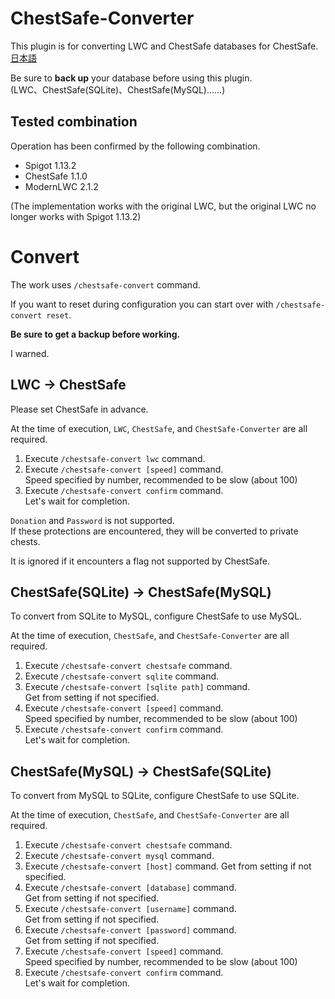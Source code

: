 # ChestSafe-Converter
This plugin is for converting LWC and ChestSafe databases for ChestSafe.  
[日本語](https://github.com/HimaJyun/ChestSafe-Converter/blob/master/README_ja.md)

Be sure to **back up** your database before using this plugin.  
(LWC、ChestSafe(SQLite)、ChestSafe(MySQL)……)

## Tested combination
Operation has been confirmed by the following combination.

- Spigot 1.13.2
- ChestSafe 1.1.0
- ModernLWC 2.1.2

(The implementation works with the original LWC, but the original LWC no longer works with Spigot 1.13.2)

# Convert
The work uses `/chestsafe-convert` command.

If you want to reset during configuration you can start over with `/chestsafe-convert reset`.

**Be sure to get a backup before working.**

I warned.

## LWC -> ChestSafe
Please set ChestSafe in advance.

At the time of execution, `LWC`, `ChestSafe`, and `ChestSafe-Converter` are all required.

1. Execute `/chestsafe-convert lwc` command.
1. Execute `/chestsafe-convert [speed]` command.  
   Speed ​​specified by number, recommended to be slow (about 100)
1. Execute `/chestsafe-convert confirm` command.  
   Let's wait for completion.

`Donation` and `Password` is not supported.  
If these protections are encountered, they will be converted to private chests.

It is ignored if it encounters a flag not supported by ChestSafe.

## ChestSafe(SQLite) -> ChestSafe(MySQL)
To convert from SQLite to MySQL, configure ChestSafe to use MySQL.

At the time of execution, `ChestSafe`, and `ChestSafe-Converter` are all required.

1. Execute `/chestsafe-convert chestsafe` command.
1. Execute `/chestsafe-convert sqlite` command.
1. Execute `/chestsafe-convert [sqlite path]` command.  
   Get from setting if not specified.
1. Execute `/chestsafe-convert [speed]` command.  
   Speed ​​specified by number, recommended to be slow (about 100)
1. Execute `/chestsafe-convert confirm` command.  
   Let's wait for completion.

## ChestSafe(MySQL) -> ChestSafe(SQLite)
To convert from MySQL to SQLite, configure ChestSafe to use SQLite.  

At the time of execution, `ChestSafe`, and `ChestSafe-Converter` are all required.

1. Execute `/chestsafe-convert chestsafe` command.
1. Execute `/chestsafe-convert mysql` command.
1. Execute `/chestsafe-convert [host]` command.
   Get from setting if not specified.
1. Execute `/chestsafe-convert [database]` command.  
   Get from setting if not specified.
1. Execute `/chestsafe-convert [username]` command.  
   Get from setting if not specified.
1. Execute `/chestsafe-convert [password]` command.  
   Get from setting if not specified.
1. Execute `/chestsafe-convert [speed]` command.  
   Speed ​​specified by number, recommended to be slow (about 100)
1. Execute `/chestsafe-convert confirm` command.  
   Let's wait for completion.
